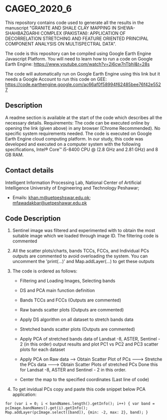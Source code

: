 
# CAGEO_2020_6 
This repository contains code used to generate all the results in the manuscript "GRANITE AND SHALE CLAY MAPPING IN SHEWA-SHAHBAZGARHI COMPLEX (PAKISTAN): APPLICATION OF DECORRELATION STRETCHING AND FEATURE ORIENTED PRINCIPAL COMPONENT ANALYSIS ON MULTISPECTRAL DATA".

The code is this repository can be compiled using Google Earth Engine Javascript Platform. You will need to learn how to run a code on Google Earth Engine: https://www.youtube.com/watch?v=2i6cw7nTbhI&t=28s
 
The code will automatically run on Google Earth Engine using this link but it needs a Google Account to run this code on GEE: https://code.earthengine.google.com/ac66af0f58994f62485bee76f42e5527



## Description
A readme section is available at the start of the code which describes all the necessary details.
Requirements: The code can be executed online by opening the link (given above) in any browser (Chrome Recommended). No specific system requirements needed. The code is executed on Google Earth Engine cloud computing platform. In our study, this code was developed and executed on a computer system with the following specifications, Intel® Core™ i5-8400 CPU @ (2.8 GHz and 2.81 GHz) and 8 GB RAM.

## Contact details
Intelligent Information Processing Lab, National Center of Artificial Intelligence University of Engineering and Technology Peshawar; 
* Emails:  khan.m@uetpeshswar.edu.pk; mfawadakbar@uetpeshawar.edu.pk 

## Code Description
1. Sentinel image was filtered and experimented with to obtain the most suitable image which we loaded through image ID. The filtering code is commented

2. All the scatter plots/charts, bands TCCs, FCCs, and Individual PCs outputs are commented to avoid overloading the system. You can uncomment the 'print(...)' and Map.addLayer(...) to get these outputs

3. The code is ordered as follows:
  
   - Filtering and Loading Images, Selecting bands
  
   - DS and PCA main function definition
  
   - Bands TCCs and FCCs (Outputs are commented)
  
   - Raw bands scatter plots (Outputs are commented)
  
   - Apply DS algorithm on all dataset to stretch bands data
  
   - Stretched bands scatter plots (Outputs are commented)
  
   - Apply PCA of stretched bands data of Landsat -8, ASTER, Sentinel - 2 (in this order) output results and plot PC1 vs PC2 and PC3 scatter plots for each dataset
  
   - Apply PCA on Raw data --> Obtain Scatter Plot of PCs ---> Stretche the PCs data ---> Obtain Scatter Plots of stretched PCs
            Done this for Landsat -8, ASTER and Sentinel - 2 in this order.
  
   - Center the map to the specified coordinates (Last line of code)

4. To get invidual PCs copy and paste this code snippet below PCA application:

`
for (var i = 0; i < bandNames.length().getInfo(); i++) {
  var band = pcImage.bandNames().get(i).getInfo();
  Map.addLayer(pcImage.select([band]), {min: -2, max: 2}, band);
}
`

